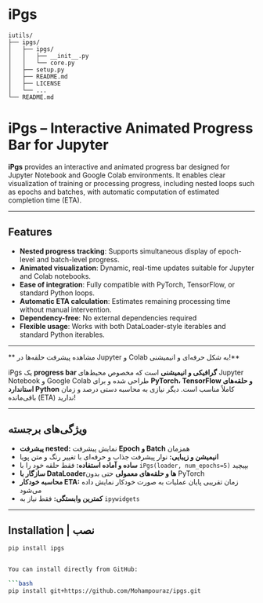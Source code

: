 # iPgs

```
iutils/
├── ipgs/
│   ├── ipgs/
│   │   ├── __init__.py
│   │   └── core.py
│   ├── setup.py
│   ├── README.md
│   ├── LICENSE
│   └── ...
└── README.md
```

# iPgs – Interactive Animated Progress Bar for Jupyter


**iPgs** provides an interactive and animated progress bar designed for Jupyter Notebook and Google Colab environments. It enables clear visualization of training or processing progress, including nested loops such as epochs and batches, with automatic computation of estimated completion time (ETA).

---

## Features

- **Nested progress tracking**: Supports simultaneous display of epoch-level and batch-level progress.  
- **Animated visualization**: Dynamic, real-time updates suitable for Jupyter and Colab notebooks.  
- **Ease of integration**: Fully compatible with PyTorch, TensorFlow, or standard Python loops.  
- **Automatic ETA calculation**: Estimates remaining processing time without manual intervention.  
- **Dependency-free**: No external dependencies required
- **Flexible usage**: Works with both DataLoader-style iterables and standard Python iterables.  

---




** مشاهده پیشرفت حلقه‌ها در Jupyter و Colab به شکل حرفه‌ای و انیمیشنی!**

iPgs یک **progress bar گرافیکی و انیمیشنی** است که مخصوص محیط‌های Jupyter Notebook و Google Colab طراحی شده و برای **PyTorch، TensorFlow و حلقه‌های استاندارد Python** کاملاً مناسب است. دیگر نیازی به محاسبه دستی درصد و زمان باقی‌مانده (ETA) ندارید!

---

## ویژگی‌های برجسته

- **پیشرفت nested:** نمایش پیشرفت **Epoch و Batch** همزمان  
- **انیمیشن و زیبایی:** نوار پیشرفت جذاب و حرفه‌ای با تغییر رنگ و متن پویا  
- **ساده و آماده استفاده:** فقط حلقه خود را با `iPgs(loader, num_epochs=5)` بپیچید  
- **سازگار با DataLoaderها و حلقه‌های معمولی** حتی بدون PyTorch  
- **محاسبه خودکار ETA:** زمان تقریبی پایان عملیات به صورت خودکار نمایش داده می‌شود  
- **کمترین وابستگی:** فقط نیاز به `ipywidgets`  

---

## Installation | نصب


```bash
pip install ipgs


You can install directly from GitHub:

```bash
pip install git+https://github.com/Mohampouraz/ipgs.git
```
